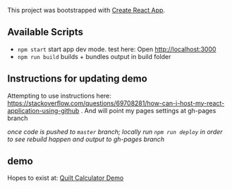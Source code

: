This project was bootstrapped with [Create React App](https://github.com/facebook/create-react-app).

## Available Scripts
- `npm start` start app dev mode. test here: Open [http://localhost:3000](http://localhost:3000)
- `npm run build` builds + bundles output in build folder

## Instructions for updating demo
Attempting to use instructions here: https://stackoverflow.com/questions/69708281/how-can-i-host-my-react-application-using-github .
And will point my pages settings at gh-pages branch

*once code is pushed to `master` branch; locally run `npm run deploy` in order to see rebuild happen and output to gh-pages branch*

## demo
Hopes to exist at: [Quilt Calculator Demo](https://aml2732.github.io/quiltCalculator/)
